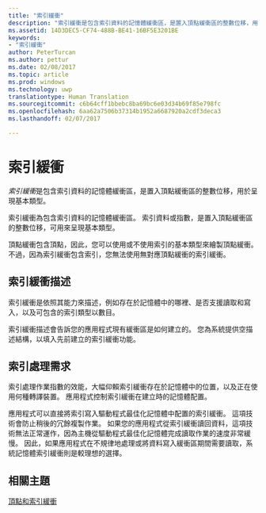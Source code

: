 ```yaml
---
title: "索引緩衝"
description: "索引緩衝是包含索引資料的記憶體緩衝區，是置入頂點緩衝區的整數位移，用於呈現基本類型。"
ms.assetid: 14D3DEC5-CF74-488B-BE41-16BF5E3201BE
keywords:
- "索引緩衝"
author: PeterTurcan
ms.author: pettur
ms.date: 02/08/2017
ms.topic: article
ms.prod: windows
ms.technology: uwp
translationtype: Human Translation
ms.sourcegitcommit: c6b64cff1bbebc8ba69bc6e03d34b69f85e798fc
ms.openlocfilehash: 6aa62a7506b37314b1952a6687920a2cdf3deca3
ms.lasthandoff: 02/07/2017

---
```


# <a name="index-buffers"></a>索引緩衝


*索引緩衝*是包含索引資料的記憶體緩衝區，是置入頂點緩衝區的整數位移，用於呈現基本類型。

索引緩衝為包含索引資料的記憶體緩衝區。 索引資料或指數，是置入頂點緩衝區的整數位移，可用來呈現基本類型。

頂點緩衝包含頂點，因此，您可以使用或不使用索引的基本類型來繪製頂點緩衝。 不過，因為索引緩衝包含索引，您無法使用無對應頂點緩衝的索引緩衝。

## <a name="span-idindexbufferdescriptionspanspan-idindexbufferdescriptionspanspan-idindexbufferdescriptionspanindex-buffer-description"></a><span id="Index_Buffer_Description"></span><span id="index_buffer_description"></span><span id="INDEX_BUFFER_DESCRIPTION"></span>索引緩衝描述


索引緩衝是依照其能力來描述，例如存在於記憶體中的哪裡、是否支援讀取和寫入，以及可包含的索引類型以數目。

索引緩衝描述會告訴您的應用程式現有緩衝區是如何建立的。 您為系統提供空描述結構，以填入先前建立的索引緩衝功能。

## <a name="span-idindexprocessingrequirementsspanspan-idindexprocessingrequirementsspanspan-idindexprocessingrequirementsspanindex-processing-requirements"></a><span id="Index_Processing_Requirements"></span><span id="index_processing_requirements"></span><span id="INDEX_PROCESSING_REQUIREMENTS"></span>索引處理需求


索引處理作業指數的效能，大幅仰賴索引緩衝存在於記憶體中的位置，以及正在使用何種轉譯裝置。 應用程式控制索引緩衝在建立時的記憶體配置。

應用程式可以直接將索引寫入驅動程式最佳化記憶體中配置的索引緩衝。 這項技術會防止稍後的冗餘複製作業。 如果您的應用程式從索引緩衝讀回資料，這項技術無法正常運作，因為主機從驅動程式最佳化記憶體完成讀取作業的速度非常緩慢。 因此，如果應用程式在不規律地處理或將資料寫入緩衝區期間需要讀取，系統記憶體索引緩衝則是較理想的選擇。

## <a name="span-idrelated-topicsspanrelated-topics"></a><span id="related-topics"></span>相關主題


[頂點和索引緩衝](vertex-and-index-buffers.md)

 

 





